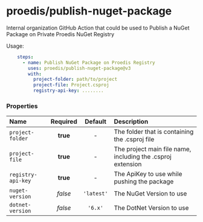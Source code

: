 # proedis/publish-nuget-package
Internal organization GitHub Action that could be used to Publish a NuGet Package on Private Proedis NuGet Registry

Usage:
```yml
    steps:
      - name: Publish NuGet Package on Proedis Registry
        uses: proedis/publish-nuget-package@v3
        with:
          project-folder: path/to/project
          project-file: Project.csproj
          registry-api-key: ........
```


### Properties
| Name | Required | Default | Description |
| :--- | :---:    | :---:   | :---        |
| `project-folder` | **true** | - | The folder that is containing the .csproj file |
| `project-file` | **true** | - | The project main file name, including the .csproj extension |
| `registry-api-key` | **true** | - | The ApiKey to use while pushing the package |
| `nuget-version` | *false* | `'latest'` | The NuGet Version to use |
| `dotnet-version` | *false* | `'6.x'` | The DotNet Version to use |
